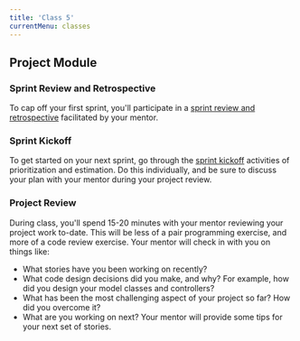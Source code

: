 ```yaml
---
title: 'Class 5'
currentMenu: classes
---
```


## Project Module

### Sprint Review and Retrospective

To cap off your first sprint, you'll participate in a [sprint review and retrospective](../../articles/agile-ceremonies/#retrospective-and-sprint-review) facilitated by your mentor.

### Sprint Kickoff

To get started on your next sprint, go through the [sprint kickoff](../../articles/agile-ceremonies/#sprint-kickoff) activities of prioritization and estimation. Do this individually, and be sure to discuss your plan with your mentor during your project review.

### Project Review

During class, you'll spend 15-20 minutes with your mentor reviewing your project work to-date. This will be less of a pair programming exercise, and more of a code review exercise. Your mentor will check in with you on things like:

- What stories have you been working on recently?
- What code design decisions did you make, and why? For example, how did you design your model classes and controllers?
- What has been the most challenging aspect of your project so far? How did you overcome it?
- What are you working on next? Your mentor will provide some tips for your next set of stories.
